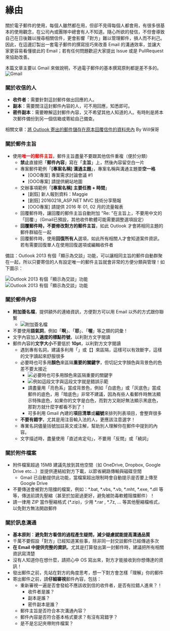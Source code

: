# 緣由

關於電子郵件的使用，每個人雖然都在用，但卻不見得每個人都會用，有很多很基本的使用觀念，在公司內或團隊中總會有人不知道。隨心所欲的發信，不但會導致自己在日後難以搜尋相關信件，更會影響「對方」難以管理郵件，損人而不利己。因此，在這邊訂製出一套電子郵件的撰寫技巧來改善 Email 的溝通效率，並讓大家更容易看懂彼此的 Email；若有任何問題歡迎大家提出 Issue 或是 PullRequest 來協助改善。

本篇文章主要以 Gmail 來做說明，不過電子郵件的基本撰寫原則都是差不多的。
![Gmail](http://i.imgur.com/VddTRjh.png)

### 關於收信的人

- **收件者**：需要針對這封郵件做出回應的人。
- **副本**：需要關注這封郵件內容的人，可不用回應，知悉即可。
- **密件副本**：需要瞭解這封郵件內容，又不希望其他人知道的人。有時則是將本次郵件備份到另一個信箱或寄給自己備查。 

相關文章：[將 Outlook 寄出的郵件儲存在原本回覆信件的資料夾內](http://blog.miniasp.com/post/2008/06/22/Store-sent-mail-in-the-folder-that-mail-replied-in-Outlook.aspx) By Will保哥

### 關於郵件主旨

- 使用<font color="red">**唯一的郵件主旨**</font>，郵件主旨盡量不要跟其他信件重複（便於分類） 
  - **禁止**直接把「**郵件內容**」寫在「**主旨**」上，然後內容留空白一片
  - 專案郵件範例「**[專案名稱] 溝通主題**」，專案名稱與溝通主題要**空一格**
    - [OOO專案] 專案需求討論會議 #1
    - [OOO專案] 請提供網站地圖
  - 交辦事項範例「**[專案名稱] 主要任務 + 時間**」
    - [創鈺] 新人報到資料：Maggie
    - [創鈺] 20160218_ASP.NET MVC 技術分享簡報
    - [OOO專案] 請提供 2016 年 01, 02 月的流量報表
  - 回覆郵件時，讓回覆的郵件主旨自動附加 "Re: "在主旨上，不要用中文的「回覆:」（Gmail已預設，其他收件軟體可能需要調整選項設定）
  - **回覆郵件時，不要修改對方的郵件主旨**，如此 Outlook 才會將相同主題的郵件群組在一起 
  - 回覆郵件時，使用**回復所有人**選項，如此所有相關人才會知道案件資訊，若有需要回復單人在使用回復選項或編輯收件者

備註：Outlook 2013 有個「顯示為交談」功能，可以讓相同主旨的郵件自動群聚在一起，所以只要寄信的人有設定唯一的郵件主旨就會非常的方便分類與管理！如下圖示：

![Outlook 2013 有個「顯示為交談」功能](http://imgur.com/0ztEFcV.png)
![Outlook 2013 有個「顯示為交談」功能](http://imgur.com/TTvc5Lg.png)

### 關於郵件內容

- **附加簽名檔**，提供額外的連絡資訊，方便對方可以用 Email 以外的方式跟你聯繫
  - ![附加簽名檔](http://i.imgur.com/mneQNNC.png)
- 不要使用**語氣詞**，例如「**啊**」、「**耶**」、「**喔**」等之類的詞彙！
- 文字內容加入**適度的標點符號**，以利對方文字閱讀
- 郵件內容的**文字大小**不要低於 **10pt**，以利對方文字閱讀
  - 遇到專有名詞，建議多利用「」或【】來區隔，這樣可以有效斷字，這樣的文字讀起來舒服很多
  - 必要時也可多用**顏色**來區隔**重要的關鍵字**，但切記文字顏色與背景色的色差不要太接近
    - ![必要時也可多用顏色來區隔重要的關鍵字](http://i.imgur.com/4vqeqV8.png)
    - ![例如這段文字與這段文字就是錯誤示範](http://i.imgur.com/ysG4H8U.png)
    - 請盡量用「亮色系」當成背景色，例如「白底色」或「灰底色」當成郵件的底色，用「暗底色」非常不建議，因為有些人看郵件時無法顯示特殊底色，如果你的文字是白色，而對方又剛好無法顯示黑底色，那對方就什麼字都看不到了！
    - 可多利用 Gmail 內建的**項目清單**或**編號**來排列列表項目，會整齊很多
  - **不要有錯字**，尤其是用注音輸入法的人，更應該注意選字！
  - 專業名詞儘量括號加註英文或注解，幫助別人理解你在郵件中提到的內容。
  - 文字描述時，盡量使用「直述肯定句」，不要用「反問」或「繞詞」

### 關於附件檔案

- 附件檔案超過 15MB 建議先放到其他空間（如 OneDrive, Dropbox, Google Drive etc…）並提供連結給對方下載，以節省網路傳輸與磁碟空間
  - Gmail 已自動提供此功能，當檔案超出限制時會自動提示是否要上傳至 Google Drive
- 不要傳送會被對方阻擋的檔案，例如：*.bat, *.vbs, *.vb, *.mht, *.exe, *.dll 等等，傳送前請先壓縮（甚至於加密過更好，避免被防毒軟體阻擋郵件）！
- 請一律用 ZIP 當作壓縮格式 (*.zip)，少用 *.rar , *.7z, … 等其他壓縮檔格式，以免對方無法開啟郵件

### 關於訊息溝通

- **基本原則**：**避免對方看信的過程產生疑問，減少疑慮就能提高溝通品質**
- 千萬不要假設「對方」已經知道某些事，除非同一封交談郵件已經傳過多次
- **在 Email 中提供完整的資訊**，尤其是打算發出第一封郵件時，建議把所有相關資訊寫清楚
- 沒有人知道你在想什麼，請把心中 OS 寫出來，對方才能接收到你想傳達的資訊！
- 發出郵件之前，先站在對方的角度思考，想一下對方會怎樣「理解」你的郵件
- 寄出郵件之前，請**仔細審視**郵件內容，包括：
  - 重新審視一遍是否會發給不應該收到信的收件者，是否有拉錯人進來？！
    - 收件者是誰？
    - 副本是誰？
    - 密件副本是誰？
  - 郵件主旨是否符合本次溝通內容？
  - 郵件內容是否符合基本格式要求？有沒有寫錯字？
  - 是不是忘記夾帶附件檔案？   
